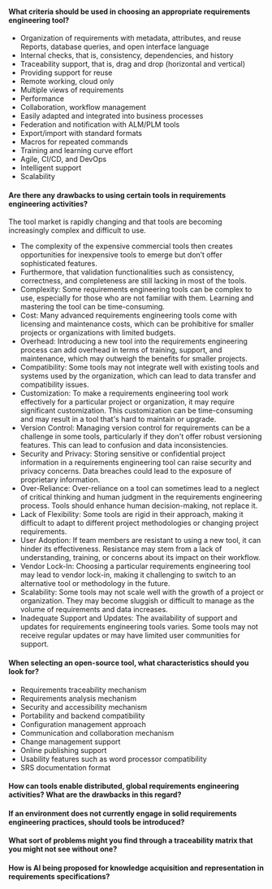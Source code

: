 #### What criteria should be used in choosing an appropriate requirements engineering tool?
- Organization of requirements with metadata, attributes, and reuse
Reports, database queries, and open interface language
- Internal checks, that is, consistency, dependencies, and history
- Traceability support, that is, drag and drop (horizontal and vertical)
- Providing support for reuse
- Remote working, cloud only
- Multiple views of requirements
- Performance
- Collaboration, workflow management
- Easily adapted and integrated into business processes
- Federation and notification with ALM/PLM tools
- Export/import with standard formats
- Macros for repeated commands
- Training and learning curve effort
- Agile, CI/CD, and DevOps
- Intelligent support
- Scalability
#### Are there any drawbacks to using certain tools in requirements engineering activities?
The tool market is rapidly changing and that tools are becoming increasingly complex and difficult to use.
- The complexity of the expensive commercial tools then creates opportunities for inexpensive tools to emerge but don’t offer sophisticated features.
- Furthermore, that validation functionalities such as consistency, correctness, and completeness are still lacking in most of the tools.
- Complexity: Some requirements engineering tools can be complex to use, especially for those who are not familiar with them. Learning and mastering the tool can be time-consuming.
- Cost: Many advanced requirements engineering tools come with licensing and maintenance costs, which can be prohibitive for smaller projects or organizations with limited budgets.
- Overhead: Introducing a new tool into the requirements engineering process can add overhead in terms of training, support, and maintenance, which may outweigh the benefits for smaller projects.
- Compatibility: Some tools may not integrate well with existing tools and systems used by the organization, which can lead to data transfer and compatibility issues.
- Customization: To make a requirements engineering tool work effectively for a particular project or organization, it may require significant customization. This customization can be time-consuming and may result in a tool that's hard to maintain or upgrade.
- Version Control: Managing version control for requirements can be a challenge in some tools, particularly if they don't offer robust versioning features. This can lead to confusion and data inconsistencies.
- Security and Privacy: Storing sensitive or confidential project information in a requirements engineering tool can raise security and privacy concerns. Data breaches could lead to the exposure of proprietary information.
- Over-Reliance: Over-reliance on a tool can sometimes lead to a neglect of critical thinking and human judgment in the requirements engineering process. Tools should enhance human decision-making, not replace it.
- Lack of Flexibility: Some tools are rigid in their approach, making it difficult to adapt to different project methodologies or changing project requirements.
- User Adoption: If team members are resistant to using a new tool, it can hinder its effectiveness. Resistance may stem from a lack of understanding, training, or concerns about its impact on their workflow.
- Vendor Lock-In: Choosing a particular requirements engineering tool may lead to vendor lock-in, making it challenging to switch to an alternative tool or methodology in the future.
- Scalability: Some tools may not scale well with the growth of a project or organization. They may become sluggish or difficult to manage as the volume of requirements and data increases.
- Inadequate Support and Updates: The availability of support and updates for requirements engineering tools varies. Some tools may not receive regular updates or may have limited user communities for support.
#### When selecting an open-source tool, what characteristics should you look for?
- Requirements traceability mechanism
- Requirements analysis mechanism
- Security and accessibility mechanism
- Portability and backend compatibility
- Configuration management approach
- Communication and collaboration mechanism
- Change management support
- Online publishing support
- Usability features such as word processor compatibility
- SRS documentation format
#### How can tools enable distributed, global requirements engineering activities? What are the drawbacks in this regard?

#### If an environment does not currently engage in solid requirements engineering practices, should tools be introduced?

#### What sort of problems might you find through a traceability matrix that you might not see without one?

#### How is AI being proposed for knowledge acquisition and representation in requirements specifications? 
